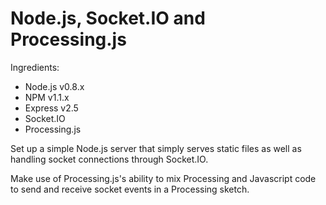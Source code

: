 # Node.js, Socket.IO and Processing.js

Ingredients:

- Node.js v0.8.x
- NPM v1.1.x
- Express v2.5
- Socket.IO
- Processing.js

Set up a simple Node.js server that simply serves static files as well as
handling socket connections through Socket.IO.

Make use of Processing.js's ability to mix Processing and Javascript code to
send and receive socket events in a Processing sketch.